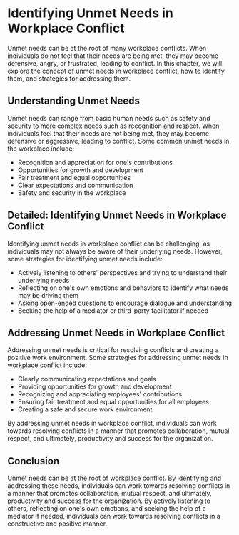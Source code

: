 # Identifying Unmet Needs in Workplace Conflict

Unmet needs can be at the root of many workplace conflicts. When individuals do not feel that their needs are being met, they may become defensive, angry, or frustrated, leading to conflict. In this chapter, we will explore the concept of unmet needs in workplace conflict, how to identify them, and strategies for addressing them.

## Understanding Unmet Needs

Unmet needs can range from basic human needs such as safety and security to more complex needs such as recognition and respect. When individuals feel that their needs are not being met, they may become defensive or aggressive, leading to conflict. Some common unmet needs in the workplace include:

- Recognition and appreciation for one's contributions
- Opportunities for growth and development
- Fair treatment and equal opportunities
- Clear expectations and communication
- Safety and security in the workplace

## Detailed: Identifying Unmet Needs in Workplace Conflict

Identifying unmet needs in workplace conflict can be challenging, as individuals may not always be aware of their underlying needs. However, some strategies for identifying unmet needs include:

- Actively listening to others' perspectives and trying to understand their underlying needs
- Reflecting on one's own emotions and behaviors to identify what needs may be driving them
- Asking open-ended questions to encourage dialogue and understanding
- Seeking the help of a mediator or third-party facilitator if needed

## Addressing Unmet Needs in Workplace Conflict

Addressing unmet needs is critical for resolving conflicts and creating a positive work environment. Some strategies for addressing unmet needs in workplace conflict include:

- Clearly communicating expectations and goals
- Providing opportunities for growth and development
- Recognizing and appreciating employees' contributions
- Ensuring fair treatment and equal opportunities for all employees
- Creating a safe and secure work environment

By addressing unmet needs in workplace conflict, individuals can work towards resolving conflicts in a manner that promotes collaboration, mutual respect, and ultimately, productivity and success for the organization.

## Conclusion

Unmet needs can be at the root of workplace conflict. By identifying and addressing these needs, individuals can work towards resolving conflicts in a manner that promotes collaboration, mutual respect, and ultimately, productivity and success for the organization. By actively listening to others, reflecting on one's own emotions, and seeking the help of a mediator if needed, individuals can work towards resolving conflicts in a constructive and positive manner.

